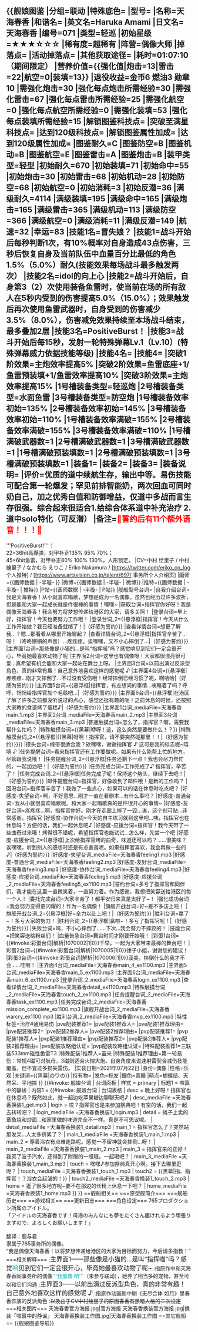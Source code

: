 {{舰娘图鉴 
|分组=联动
|特殊底色=
|型号=
|名称=天海春香
|和谐名=
|英文名=Haruka Amami
|日文名=天海春香
|编号=071
|类型=轻巡
|初始星级=★★★☆☆☆
|稀有度=超稀有
|阵营=偶像大师
|掉落点=
|活动掉落点=
|其他获取途径=<!--【无则不填】-->
|耗时=01:07:10（期间限定）
|营养价值={{强化值|炮击=13|雷击=22|航空=0|装填=13}}
|退役收益=金币6 燃油3 勋章10
|需强化炮击=30
|强化每点炮击所需经验=30
|需强化雷击=67
|强化每点雷击所需经验=25
|需强化航空=0
|强化每点航空所需经验=0
|需强化装填=53
|强化每点装填所需经验=15
|解锁图鉴科技点=
|突破至满星科技点=
|达到120级科技点=
|解锁图鉴属性加成=
|达到120级属性加成=
|图鉴耐久=C
|图鉴防空=B
|图鉴机动=B
|图鉴航空=E
|图鉴雷击=A
|图鉴炮击=B
|装甲类型=轻型
|初始耐久=670
|初始装填=71
|初始命中=55
|初始炮击=30
|初始雷击=68
|初始机动=28
|初始防空=68
|初始航空=0
|初始消耗=3
|初始反潜=36
|满级耐久=4114
|满级装填=195
|满级命中=165
|满级炮击=165
|满级雷击=365
|满级机动=113
|满级防空=366
|满级航空=0
|满级消耗=11
|满级反潜=149
|航速=32
|幸运=83
|技能1名=冒失娘？
|技能1=战斗开始后每秒判断1次，有10%概率对自身造成43点伤害，三秒后恢复自身及当前队伍中血量百分比最低的角色1.5%（5.0%）耐久(技能效果每场战斗最多触发两次）
|技能2名=idol的向上心
|技能2=战斗开始后，自身第3（2）次使用装备鱼雷时，使当前在场的所有敌人在5秒内受到的伤害提高5.0%（15.0%）；效果触发后再次使用鱼雷武器时，自身受到的伤害减少3.5%（8.0%），伤害减免效果持续至本场战斗结束，最多叠加2层
|技能3名=PositiveBurst！
|技能3=战斗开始后每15秒，发射一轮特殊弹幕Lv.1（Lv.10）(特殊弹幕威力依据技能等级)
|技能4名=
|技能4=
|突破1阶效果=主炮效率提高5%
|突破2阶效果=鱼雷底座+1/鱼雷预装填+1/鱼雷效率提高10%
|突破3阶效果=主炮效率提高15%
|1号槽装备类型=轻巡炮
|2号槽装备类型=水面鱼雷
|3号槽装备类型=防空炮
|1号槽装备效率初始=135%
|2号槽装备效率初始=145%
|3号槽装备效率初始=110%
|1号槽装备效率满破=155%
|2号槽装备效率满破=155%
|3号槽装备效率满破=110%
|1号槽满破武器数=1
|2号槽满破武器数=1
|3号槽满破武器数=1
|1号槽满破预装填数=1
|2号槽满破预装填数=1
|3号槽满破预装填数=1
|装备1=
|装备2=
|装备3=
|装备说明=
|评价=优质的道中续航生存，输出中等。易伤技能可配合第一轮爆发；罕见前排智能奶，两次回血可同时奶自己，加之优秀白值和防御增益，仅道中多战而言生存很强。综合起来很适合1.给综合体系道中补充治疗 2.道中solo特化（可反潜）
|备注=<span style="color:red;">💓誓约后有11个额外语音！！！💓</span>
----
'''PositiveBurst!'''：<br>
22×36hit高爆弹，对甲补正135% 95% 70%；<br>
45×6hit鱼雷，对甲补正80% 100% 130%，人形锁定。
|CV=中村 绘里子 / 中村 繪里子 / なかむら えりこ / Eriko Nakamura / [https://twitter.com/eriko_co_log 个人推特] / [https://www.artsvision.co.jp/talent/697/ 事务所个人介绍页]
|画师={{画师数据 | -半璇- }}
|微博={{画师数据 | -半璇- | 微博}}
|推特={{画师数据 | -半璇- | 推特}}
|P站={{画师数据 | -半璇- | P站}}
|舰船型号台词=
|自我介绍台词=我是天海春香！从小就喜欢唱歌，梦想是成为一名偶像。虽然也经历过许多波折，但是能和大家一起成长就是件很棒的事情！嘿嘿~
|获取台词=指挥官你好呀！我是偶像天海春香！我会努力将梦想传递给港区的大家，请多关照！
|登录台词=早上好，指挥官！今天也要努力工作哦！
|登录台词_2={{悬浮框|指挥官！今天从什么工作开始做？我已经准备就绪了！|（好感为誓约）}}
|查看详情台词=想更了解我…？嗯…那看看从哪里开始聊起？
|查看详情台词_2={{悬浮框|指挥官辛苦了…呀！（咚咚锵锵的声音）…疼疼疼。诶嘿嘿，又不小心摔倒了...|（好感为誓约）}}
|主界面1台词=那些像是小猫的…是叫“指挥喵”吗？感觉响见到它们一定会很开心，毕竟她最喜欢动物了呢
|主界面2台词=这里也有偶像呀！大家都很漂亮很可爱…真希望有机会能和大家一起站在舞台上呀。
|主界面3台词=以前出演过反派型角色，真的非常有趣！自己意外地喜欢这样的感觉呢 ♪ 
|主界面4台词={{悬浮框|疼疼疼…刚才又摔倒了…不过没有受伤哦！经常摔倒已经习惯了呢，啊哈哈|（好感为誓约）}}
|主界面5台词={{悬浮框|指挥官，有点想问的事情…咦睡着了吗？呼呼，悄悄给指挥官加个毛毯吧…|（好感为誓约）}}
|主界面6台词={{悬浮框|在港区了解了许多之前都没听说过的点心，感觉还挺有趣的呢！之前休息的时候，还按照大家教的食谱烤了蛋糕♪|（好感为誓约）}}
|主界面1台词_mediaFile=天海春香main_1.mp3
|主界面2台词_mediaFile=天海春香main_2.mp3
|主界面3台词_mediaFile=天海春香main_3.mp3
|普通触摸台词=怎么了，指挥官？啊，需要我帮什么忙吗？
|特殊触摸台词={{黑幕|咿呀！这，这么突然是要做什么！？}}
|特殊触摸台词_2={{悬浮框|{{黑幕|呀啊！指挥官，请不要突然碰那里！！|（好感为誓约）}}}}
|摸头台词=缎带很适合我？欸嘿嘿，谢谢指挥官 ♪ 这可是我的标志呢~嘻嘻 ♪ 
|任务提醒台词=看来指挥官还有工作要做呢。如果有什么能帮上忙的地方，尽管跟我说哦！
|任务提醒台词_2={{悬浮框|任务还剩下一点！我也会尽力帮忙的，一起加油吧！|（好感为誓约）}}
|任务完成台词=工作完成了♪ 指挥官，辛苦了！
|任务完成台词_2={{悬浮框|任务完成了呢！保持这个势头，继续下去吧！|（好感为誓约）}}
|邮件提醒台词=指挥官，好像收到了邮件哦！是新的工作吗？
|回港台词=指挥官辛苦了！我做了一些点心，如果可以的话在休息时吃点吧？
|好感度-失望台词=啊，不好意思…刚才一直在看剧本…有什么事吗？
|好感度-普通台词=我从小就很喜欢唱歌呢。和大家一起唱歌真的是件很开心的事情~
|好感度-友好台词=疼疼疼…啊，指挥官你好。刚才在走廊上摔了一跤…诶，这个创可贴…非常感谢，指挥官
|好感度-协作台词=今天的自主练习就到这里吧...咦，指挥官也在休息吗？方便的话，我们一起休息吧♪
|好感度-应援台词=指挥官！我今天带了一些曲奇过来哦！烤得很不错呢，希望指挥官也能试试...怎么样，先尝一个吧
|好感度-应援台词_2={{悬浮框|上次给指挥官烤的曲奇，味道还可以吗？……很美味？诶嘿嘿，听到别人的感想时还是有点害羞呢。如果指挥官喜欢，我会再做一些的♪|（好感为誓约）}}
|好感度-失望台词_mediaFile=天海春香feeling1.mp3
|好感度-普通台词_mediaFile=天海春香feeling2.mp3
|好感度-友好台词_mediaFile=天海春香feeling3.mp3
|好感度-协作台词_mediaFile=天海春香feeling4.mp3
|好感度-应援台词_mediaFile=天海春香feeling5.mp3
|好感度-应援台词_2_mediaFile=天海春香feeling5_ex1100.mp3
|誓约台词=多亏了指挥官和同伴们，我才能在这里一直微笑着，一直努力着。作为感谢，我想把笑容送给港区的每一个人！
|委托完成台词=大家辛苦了！都平安归来真是太好了~！
|强化成功台词=我会努力变得更闪耀的！作为一名偶像！
|旗舰开战台词=好~差不多该上啦！
|旗舰开战台词_2={{悬浮框|好~全力以赴上吧！|（好感为誓约）}}
|胜利台词=赢了~！多亏大家的努力！
|胜利台词_2={{悬浮框|赢啦~！多亏了指挥官呢！|（好感为誓约）}}
|失败台词=呜，不小心摔倒了……下次…我会努力不摔跤的！
|技能台词=把笑容送给粉丝们！
|血量告急台词=舞台时间才刚要开始哦！
|彩蛋1台词={{#invoke:彩蛋台词|解析|1070002|1|0}}千早，一起为大家带来最棒的舞台吧！
|彩蛋2台词={{#invoke:彩蛋台词|解析|1070005|1|0}}律子小姐，谢谢您的建议！
|彩蛋3台词={{#invoke:彩蛋台词|解析|1070006|1|0}}亚美，摔倒什么的我才不会……哇啊！
|主界面4台词_mediaFile=天海春香main_4_ex1100.mp3
|主界面5台词_mediaFile=天海春香main_5_ex1100.mp3
|主界面6台词_mediaFile=天海春香main_6_ex1100.mp3
|登录台词_2_mediaFile=天海春香login_ex1100.mp3
|查看详情台词_2_mediaFile=天海春香detail_ex1100.mp3
|特殊触摸台词_2_mediaFile=天海春香touch_2_ex1100.mp3
|任务提醒台词_2_mediaFile=天海春香task_ex1100.mp3
|任务完成台词_2_mediaFile=天海春香mission_complete_ex1100.mp3
|旗舰开战台词_2_mediaFile=天海春香warcry_ex1100.mp3
|胜利台词_2_mediaFile=天海春香mvp_ex1100.mp3
|特性标签=治疗#通用易伤
|pve配装推荐1=
|pve配装1推荐人=
|pve配装1推荐理由=
|pve配装推荐2=
|pve配装2推荐人=
|pve配装2推荐理由=
|pvp配装推荐1=
|pvp配装1推荐人=
|pvp配装1推荐理由=
|pvp配装推荐2=
|pvp配装2推荐人=
|pvp配装2推荐理由=
|pve配装攻略组认证=
|pvp配装攻略组认证=
|特殊配装推荐1=三联装533mm磁性鱼雷T3
|特殊配装1推荐人=虽来
|特殊配装1推荐理由=第一轮易伤：常规4磁可对航母，3磁则适合火控大炮。自身角度来说速射雷契合减伤技能覆盖，但不宜过多损失雷伤。
|实装日期=2021年07月22日
|身份=偶像
|性格=乐观
|关键词={{黑幕|のワの}}
|持有物=
|发色=棕发
|瞳色=青瞳
|萌点=蝴蝶结、天然呆、平地摔
}}
{{#invoke: 舰娘台词 | 台词面板 
| 样式 = primary
| 标题1 = 喧嚣中的静谧
| 内容1 = {{#invoke: 舰娘台词 | 台词表格
  | desc = 晚上好呀！指挥官也在休息吗？既然如此，就一起边吃苹果糖边聊聊天吧♪
  | desc_mediaFile =天海春香换装1_get.mp3
  | login = 哎？指挥官也是来参加祭典吧！有空的话，我们一起去转转吧？
  | login_mediaFile =天海春香换装1_login.mp3
  | detail = 摊子上卖的章鱼烧和炒面…和家里做的味道完全不一样。真是不可思议呢。
  | detail_mediaFile =天海春香换装1_detail.mp3
  | main_1 = 指挥官怎么了？突然站那发呆…人太多挤累了？
  | main_1_mediaFile =天海春香换装1_main_1.mp3
  | main_2 = 穿着浴衣有点难走路呢。感觉一不留神就会摔倒…呀！
  | main_2_mediaFile =天海春香换装1_main_2.mp3
  | main_3 = 指挥官来的正好！我买了波子汽水，还得到了附赠的一瓶哦。一起喝吧？
  | main_3_mediaFile =天海春香换装1_main_3.mp3
  | touch = 嘿嘿♪参加祭典真开心啊。接下去哪里逛呢？
  | touch_mediaFile =天海春香换装1_touch_1.mp3
  | touch2 = {{黑幕|指、指挥官！？浴衣会起皱的！}}
  | touch2_mediaFile =天海春香换装1_touch_2.mp3
  | home = 逛了很多地方呢~要不在那边的长椅上休息一下吧？
  | home_mediaFile =天海春香换装1_home.mp3
  }}
}}
==舰船相关==
===原型舰简介===
===舰船历史===
==游戏相关==
===更新日志===
===角色设定===
765プロダクション所属のアイドル。<br>
「アイドルの天海春香です！母港のみんなにも夢をたくさん届けれるよう頑張りますので、よろしくお願いします！」<br><br>
翻译：鹿与君<br>
隶属于765事务所的偶像。<br>
“我是偶像天海春香！以将梦想传递给港区的大家为目标而努力，今后请多指教！”<br>
===相关解释===
;<big>主界面1——那些像是小猫的...是叫“指挥喵”吗？感觉<span style="color:#01adb9;">响</span>见到它们一定会很开心，毕竟她最喜欢动物了呢~</big>
:指原作中和天海春香同事务所的偶像<span style="color:#01adb9;">'''我那霸 响'''</span>（未参与联动），她养了相当多的宠物，甚至可以和它们沟通
;<big>主界面3——以前出演过反派型角色，真的非常有趣！自己意外地喜欢这样的感觉呢 ♪</big>
:指原作动画剧中剧《无尽合体 如月》里春香饰演的反派角色
:<s>以及由于CV中村绘里子的原因春香有黑暗人格的二次设定</s>
===相关图片===
<gallery mode="packed" heights="250px">
天海春香官方海报.jpg|官方海报
天海春香换装官方海报.jpg|换装「喧嚣中的静谧」
天海春香换装工作图.jpg|天海春香换装工作图
</gallery>
==其它舰船==
{{舰娘图鉴导航}}